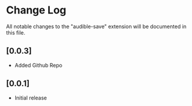 # Change Log

All notable changes to the "audible-save" extension will be documented in this file.

## [0.0.3]
- Added Github Repo

## [0.0.1]

- Initial release
